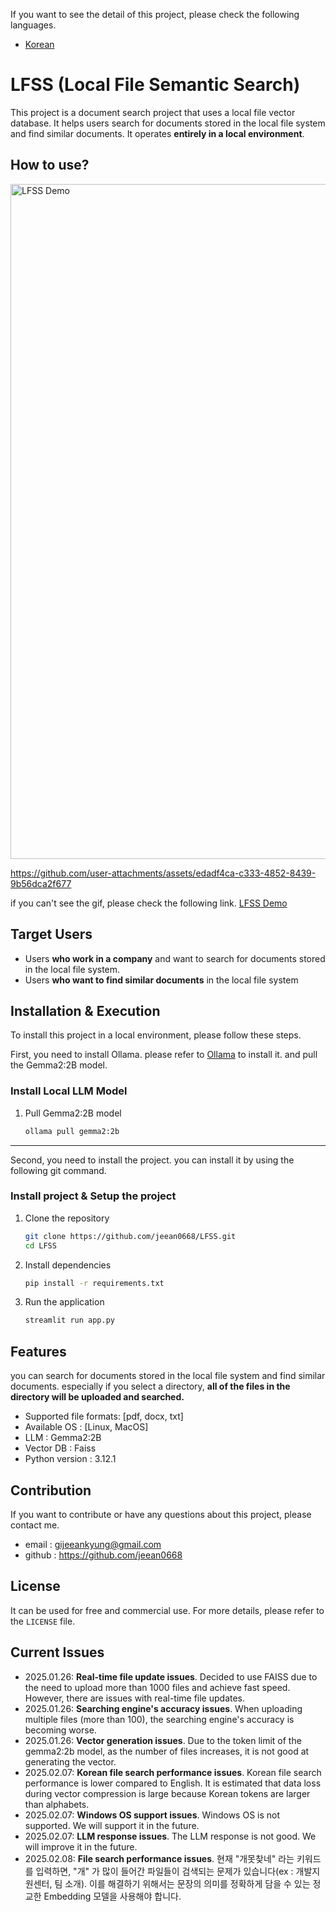 
If you want to see the detail of this project, please check the following languages.

- [Korean](README.ko.md)

# LFSS (Local File Semantic Search)
  
This project is a document search project that uses a local file vector database. It helps users search for documents stored in the local file system and find similar documents. It operates **entirely in a local environment**.

## How to use?
<img src="introduction.gif" alt="LFSS Demo" width="1080">


https://github.com/user-attachments/assets/edadf4ca-c333-4852-8439-9b56dca2f677


if you can't see the gif, please check the following link.
[LFSS Demo](https://github.com/jeean0668/LFSS/blob/main/introduction.gif)

## Target Users 
 - Users **who work in a company** and want to search for documents stored in the local file system. 
- Users **who want to find similar documents** in the local file system

## Installation & Execution

To install this project in a local environment, please follow these steps.

First, you need to install Ollama. please refer to [Ollama](https://ollama.com) to install it. and pull the Gemma2:2B model.


### Install Local LLM Model

1. Pull Gemma2:2B model
    ```bash
    ollama pull gemma2:2b
    ```

---

Second, you need to install the project. you can install it by using the following git command.

### Install project & Setup the project

1. Clone the repository

   ```bash
   git clone https://github.com/jeean0668/LFSS.git
   cd LFSS
   ```

2. Install dependencies
    ```bash
    pip install -r requirements.txt
    ```

3. Run the application

   ```bash
   streamlit run app.py
   ```

## Features


you can search for documents stored in the local file system and find similar documents. especially if you select a directory, **all of the files in the directory will be uploaded and searched.**

- Supported file formats: [pdf, docx, txt]
- Available OS : [Linux, MacOS]
- LLM : Gemma2:2B
- Vector DB : Faiss
- Python version : 3.12.1

## Contribution

If you want to contribute or have any questions about this project, please contact me.

- email : gijeeankyung@gmail.com 
- github : https://github.com/jeean0668

## License

It can be used for free and commercial use. For more details, please refer to the `LICENSE` file.

## Current Issues
- 2025.01.26: **Real-time file update issues**. Decided to use FAISS due to the need to upload more than 1000 files and achieve fast speed. However, there are issues with real-time file updates.
- 2025.01.26: **Searching engine's accuracy issues**. When uploading multiple files (more than 100), the searching engine's accuracy is becoming worse.
- 2025.01.26: **Vector generation issues**. Due to the token limit of the gemma2:2b model, as the number of files increases, it is not good at generating the vector.
- 2025.02.07: **Korean file search performance issues**. Korean file search performance is lower compared to English. It is estimated that data loss during vector compression is large because Korean tokens are larger than alphabets.
- 2025.02.07: **Windows OS support issues**. Windows OS is not supported. We will support it in the future.
- 2025.02.07: **LLM response issues**. The LLM response is not good. We will improve it in the future.
- 2025.02.08: **File search performance issues**. 현재 "개못찾네" 라는 키워드를 입력하면, "개" 가 많이 들어간 파일들이 검색되는 문제가 있습니다(ex : 개발지원센터, 팀 소개). 이를 해결하기 위해서는 문장의 의미를 정확하게 담을 수 있는 정교한 Embedding 모델을 사용해야 합니다.